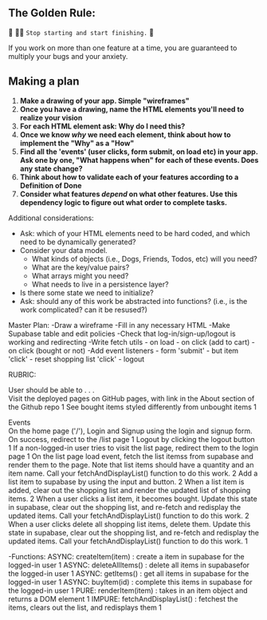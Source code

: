 ## The Golden Rule:

🦸 🦸‍♂️ `Stop starting and start finishing.` 🏁

If you work on more than one feature at a time, you are guaranteed to multiply your bugs and your anxiety.

## Making a plan

1. **Make a drawing of your app. Simple "wireframes"**
1. **Once you have a drawing, name the HTML elements you'll need to realize your vision**
1. **For each HTML element ask: Why do I need this?**
1. **Once we know _why_ we need each element, think about how to implement the "Why" as a "How"**
1. **Find all the 'events' (user clicks, form submit, on load etc) in your app. Ask one by one, "What happens when" for each of these events. Does any state change?**
1. **Think about how to validate each of your features according to a Definition of Done**
1. **Consider what features _depend_ on what other features. Use this dependency logic to figure out what order to complete tasks.**

Additional considerations:

-   Ask: which of your HTML elements need to be hard coded, and which need to be dynamically generated?
-   Consider your data model.
    -   What kinds of objects (i.e., Dogs, Friends, Todos, etc) will you need?
    -   What are the key/value pairs?
    -   What arrays might you need?
    -   What needs to live in a persistence layer?
-   Is there some state we need to initialize?
-   Ask: should any of this work be abstracted into functions? (i.e., is the work complicated? can it be resused?)




Master Plan:
-Draw a wireframe
-Fill in any necessary HTML
-Make Supabase table and edit policies
-Check that log-in/sign-up/logout is working and redirecting
-Write fetch utils
        - on load
        - on click (add to cart)
        - on click (bought or not)
-Add event listeners
        - form 'submit'
        - but item 'click'
        - reset shopping list 'click'
        - logout



RUBRIC: 

User should be able to . . .	
Visit the deployed pages on GitHub pages, with link in the About section of the Github repo	                        1
See bought items styled differently from unbought items	                                                            1

Events	
On the home page ('/'), Login and Signup using the login and signup form. On success, redirect to the /list page	1
Logout by clicking the logout button	                                                                            1
If a non-logged-in user tries to visit the list page, redirect them to the login page	                            1
On the list page load event, fetch the list itemss from supabase and render them to the page. Note that list items should have a quantity and an item name. Call your fetchAndDisplayList() function to do this work.	                             2
Add a list item to supabase by using the input and button.	                                                        2
When a list item is added, clear out the shopping list and render the updated list of shopping items.	            2
When a user clicks a list item, it becomes bought. Update this state in supabase, clear out the shopping list, and re-fetch and redisplay the updated items. Call your fetchAndDisplayList() function to do this work.	                            2
When a user clicks delete all shopping list items, delete them. Update this state in supabase, clear out the shopping list, and re-fetch and redisplay the updated items. Call your fetchAndDisplayList() function to do this work.	                1

-Functions: 
        ASYNC: createItem(item) : create a item in supabase for the logged-in user	                 1
        ASYNC: deleteAllItems() : delete all items in supabasefor the logged-in user	             1
        ASYNC: getItems() : get all items in supabase for the logged-in user	                     1
        ASYNC: buyItem(id) : complete this items in supabase for the logged-in user	                 1
        PURE: renderItem(item) : takes in an item object and returns a DOM element	                 1
        IMPURE: fetchAndDisplayList() : fetchest the items, clears out the list, and redisplays them 1
